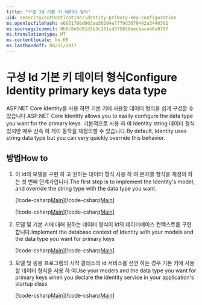 ```yaml
---
title: "구성 Id 기본 키 데이터 형식"
uid: security/authentication/identity-primary-key-configuration
ms.openlocfilehash: e6661708d003aa50204e7f79d3070442a3440391
ms.sourcegitcommit: 0b6c8e6d81d2b3c161cd375036eecbace46a9707
ms.translationtype: MT
ms.contentlocale: ko-KR
ms.lasthandoff: 08/11/2017
---
```

# <a name="configure-identity-primary-keys-data-type"></a><span data-ttu-id="da72c-102">구성 Id 기본 키 데이터 형식</span><span class="sxs-lookup"><span data-stu-id="da72c-102">Configure Identity primary keys data type</span></span>

<span data-ttu-id="da72c-103">ASP.NET Core Identity를 사용 하면 기본 키에 사용할 데이터 형식을 쉽게 구성할 수 있습니다.</span><span class="sxs-lookup"><span data-stu-id="da72c-103">ASP.NET Core Identity allows you to easily configure the data type you want for the primary keys.</span></span> <span data-ttu-id="da72c-104">기본적으로 사용 하 여 Identity string 데이터 형식 있지만 매우 신속 하 게이 동작을 재정의할 수 있습니다.</span><span class="sxs-lookup"><span data-stu-id="da72c-104">By default, Identity uses string data type but you can very quickly override this behavior.</span></span>

## <a name="how-to"></a><span data-ttu-id="da72c-105">방법</span><span class="sxs-lookup"><span data-stu-id="da72c-105">How to</span></span>

1.  <span data-ttu-id="da72c-106">이 Id의 모델을 구현 하 고 원하는 데이터 형식 사용 하 여 문자열 형식을 재정의 하는 첫 번째 단계가입니다.</span><span class="sxs-lookup"><span data-stu-id="da72c-106">The first step is to implement the Identity's model, and override the string type with the data type you want.</span></span>

    <span data-ttu-id="da72c-107">[!code-csharp[Main](identity/sample/src/ASPET-IdentityDemo-PrimaryKeysConfig/Models/ApplicationUser.cs?highlight=4-6&range=7-13)]</span><span class="sxs-lookup"><span data-stu-id="da72c-107">[!code-csharp[Main](identity/sample/src/ASPET-IdentityDemo-PrimaryKeysConfig/Models/ApplicationUser.cs?highlight=4-6&range=7-13)]</span></span>

    <span data-ttu-id="da72c-108">[!code-csharp[Main](identity/sample/src/ASPET-IdentityDemo-PrimaryKeysConfig/Models/ApplicationRole.cs?highlight=3-5&range=7-12)]</span><span class="sxs-lookup"><span data-stu-id="da72c-108">[!code-csharp[Main](identity/sample/src/ASPET-IdentityDemo-PrimaryKeysConfig/Models/ApplicationRole.cs?highlight=3-5&range=7-12)]</span></span>
    
2.  <span data-ttu-id="da72c-109">모델 및 기본 키에 대해 원하는 데이터 형식이 Id의 데이터베이스 컨텍스트를 구현 합니다.</span><span class="sxs-lookup"><span data-stu-id="da72c-109">Implement the database context of Identity with your models and the data type you want for primary keys</span></span>

    <span data-ttu-id="da72c-110">[!code-csharp[Main](identity/sample/src/ASPET-IdentityDemo-PrimaryKeysConfig/Data/ApplicationDbContext.cs?highlight=3&range=9-26)]</span><span class="sxs-lookup"><span data-stu-id="da72c-110">[!code-csharp[Main](identity/sample/src/ASPET-IdentityDemo-PrimaryKeysConfig/Data/ApplicationDbContext.cs?highlight=3&range=9-26)]</span></span>
    
3.  <span data-ttu-id="da72c-111">모델 및 응용 프로그램의 시작 클래스의 id 서비스를 선언 하는 경우 기본 키에 사용할 데이터 형식을 사용 하 여</span><span class="sxs-lookup"><span data-stu-id="da72c-111">Use your models and the data type you want for primary keys when you declare the identity service in your application's startup class</span></span>

    <span data-ttu-id="da72c-112">[!code-csharp[Main](identity/sample/src/ASPET-IdentityDemo-PrimaryKeysConfig/Startup.cs?highlight=9-11&range=39-79)]</span><span class="sxs-lookup"><span data-stu-id="da72c-112">[!code-csharp[Main](identity/sample/src/ASPET-IdentityDemo-PrimaryKeysConfig/Startup.cs?highlight=9-11&range=39-79)]</span></span>
